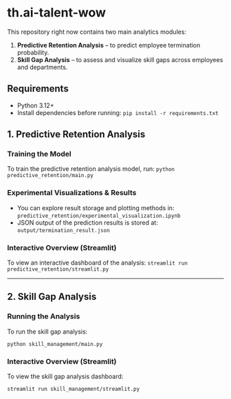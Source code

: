 # th.ai-talent-wow

This repository right now contains two main analytics modules:
1. **Predictive Retention Analysis** – to predict employee termination probability.
2. **Skill Gap Analysis** – to assess and visualize skill gaps across employees and departments.

## Requirements
- Python 3.12+
- Install dependencies before running:
```pip install -r requirements.txt```

## 1. Predictive Retention Analysis
### Training the Model
To train the predictive retention analysis model, run:
```python predictive_retention/main.py```

### Experimental Visualizations & Results
- You can explore result storage and plotting methods in:
  ```predictive_retention/experimental_visualization.ipynb```
- JSON output of the prediction results is stored at:
  ```output/termination_result.json```

### Interactive Overview (Streamlit)
To view an interactive dashboard of the analysis:
```streamlit run predictive_retention/streamlit.py```

---

## 2. Skill Gap Analysis
### Running the Analysis
To run the skill gap analysis:

```python skill_management/main.py```

### Interactive Overview (Streamlit)
To view the skill gap analysis dashboard:

```streamlit run skill_management/streamlit.py```